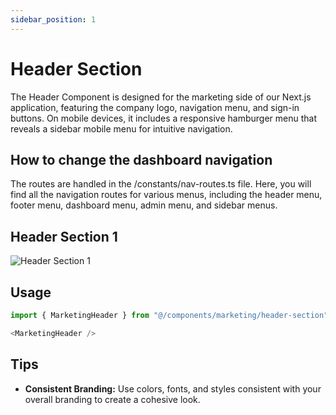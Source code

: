 ```yaml
---
sidebar_position: 1
---
```

# Header Section

The Header Component is designed for the marketing side of our Next.js application, featuring the company logo, navigation menu, and sign-in buttons. On mobile devices, it includes a responsive hamburger menu that reveals a sidebar mobile menu for intuitive navigation.

## How to change the dashboard navigation
The routes are handled in the /constants/nav-routes.ts file. Here, you will find all the navigation routes for various menus, including the header menu, footer menu, dashboard menu, admin menu, and sidebar menus.

## Header Section 1
![Header Section 1](/img/header-section.jpeg)

## Usage
```typescript
import { MarketingHeader } from "@/components/marketing/header-section";
```
```typescript
<MarketingHeader />
```

## Tips
- **Consistent Branding:** Use colors, fonts, and styles consistent with your overall branding to create a cohesive look.





